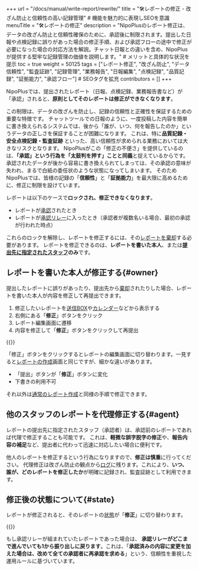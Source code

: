 +++
url = "/docs/manual/write-report/rewrite/"
title = "🛠️レポートの修正 - 改ざん防止と信頼性の高い記録管理" # 機能を魅力的に表現しSEOを意識
menuTitle = "🛠️レポートの修正"
description = "NipoPlusのレポート修正は、データの改ざん防止と信頼性確保のために、承認後に制限されます。提出した日報や点検記録に誤りがあった場合の修正手順、および承認フローの途中で修正が必要になった場合の対応方法を解説。チャット日報との違いを含め、NipoPlusが提供する堅牢な記録管理の価値を説明します。" # メリットと具体的な状況を提示
toc = true
weight = 50125
tags = ["レポート修正", "改ざん防止", "データ信頼性", "監査証跡", "記録管理", "業務報告", "日報編集", "点検記録", "品質記録", "証拠能力", "承認フロー"] # SEOタグを拡充
contributors = []
+++

NipoPlusでは、提出されたレポート（日報、点検記録、業務報告書など）が「承認」されると、**原則としてそのレポートは修正ができなくなります**。

この制限は、データの改ざんを防止し、記録の信頼性と正確性を保証するための重要な特徴です。
チャットツールでの日報のように、一度投稿した内容を簡単に書き換えられるシステムでは、後から「誰が、いつ、何を報告したのか」というデータの正しさを保証することが困難になります。
これは、特に**品質記録・安全点検記録・監査証跡** といった、高い信頼性が求められる業務においては大きなリスクとなります。
NipoPlusがこの「修正の不便さ」を提供しているのは、<strong>「承認」という行為を「太鼓判を押す」ことと同義</strong>と捉えているからです。承認されたデータが後から容易に書き換えられてしまっては、その承認の意味が失われ、まるで白紙の委任状のような状態になってしまいます。
そのためNipoPlusでは、皆様の記録の「**信頼性**」と「**証拠能力**」を最大限に高めるために、修正に制限を設けています。

レポートは以下のケースで**ロックされ、修正できなくなります**。

- レポートが[承認](/docs/manual/read-report/state/#agree)されたとき
- レポートが[承認リレー](/docs/manual/read-report/state/#relay)に入ったとき（承認者が複数名いる場合、最初の承認が行われた時点）

これらのロックを解除し、レポートを修正するには、その[レポートを棄却](/docs/manual/read-report/state/#reject)する必要があります。
レポートを修正できるのは、<strong>レポートを書いた本人</strong>、または<strong>[提出先に指定されたスタッフ](/docs/manual/write-report/dist/)のみ</strong>です。

## レポートを書いた本人が修正する{#owner}

提出したレポートに誤りがあったり、提出先から[棄却](/docs/manual/read-report/state/#reject)されたりした場合、レポートを書いた本人が内容を修正して再提出できます。

1.  修正したいレポートを[送信BOX](/docs/manual/read-report/list/#listbox)や[カレンダー](/docs/manual/read-report/list/#calendar)などから表示する
2.  右側にある「<strong>修正</strong>」ボタンをクリック
3.  レポート編集画面に遷移
4.  内容を修正して「<strong>修正</strong>」ボタンをクリックして再提出

{{<icatch filename="img/edit" msg="提出した日報や点検記録に誤りがあった場合、レポートを開いて「修正」ボタンをクリックします。承認済みのレポートは修正できません" alice="here">}}

「修正」ボタンをクリックするとレポートの編集画面に切り替わります。一見すると[レポートの作成](/docs/manual/write-report/write/)画面と同じですが、細かな違いがあります。

- 「提出」ボタンが「<strong>修正</strong>」ボタンに変化
- 下書きの利用不可

それ以外は[通常のレポート作成](/docs/manual/write-report/write/)と同様の手順で修正できます。

## 他のスタッフのレポートを代理修正する{#agent}

レポートの提出先に指定されたスタッフ（承認者）は、承認前のレポートであれば代理で修正することも可能です。
これは、**軽微な誤字脱字の修正**や、<strong>報告内容の補足</strong>など、提出者に代わって迅速に対応したい場合に便利です。

他人のレポートを修正するという行為になりますので、<strong>修正は慎重</strong>に行ってください。
代理修正は改ざん防止の観点から[ログ](/docs/manual/utils/log/)に残ります。これにより、**いつ、誰が、どのレポートを修正したか**が明確に記録され、監査証跡として利用できます。

## 修正後の状態について{#state}

レポートが修正されると、そのレポートの[状態](/docs/manual/read-report/state/#status)が「<strong>修正</strong>」に切り替わります。

{{<icatch filename="img/report-status-change" msg="修正された日報や点検記録は状態が「修正」になります。これにより、修正履歴を視覚的に把握できます" alice="guide">}}

もし承認リレーが組まれていたレポートであった場合は、
**承認リレーがどこまで進んでいても1から振り出しに戻ります**。これは、「**承認済みの内容に変更を加えた場合は、改めて全ての承認者に再承認を求める**」という、信頼性を重視した運用ルールに基づいています。
